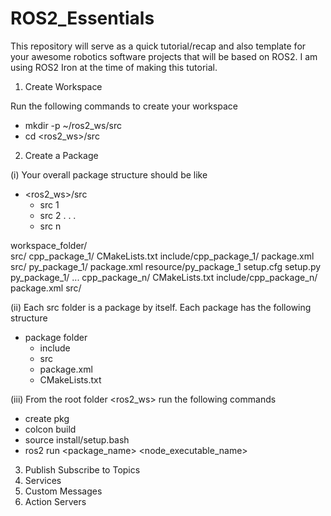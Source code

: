# ROS2_Essentials


This repository will serve as a quick tutorial/recap and also template for your awesome robotics software projects that will be based on ROS2. I am using ROS2 Iron at the time of making this tutorial.


1. Create Workspace

Run the following commands to create your workspace
- mkdir -p ~/ros2_ws/src
- cd <ros2_ws>/src


2. Create a Package

(i) Your overall package structure should be like
  - <ros2_ws>/src
      - src 1
      - src 2
      .
      .
      .
      - src n

workspace_folder/\
    src/
      cpp_package_1/
          CMakeLists.txt
          include/cpp_package_1/
          package.xml
          src/
      py_package_1/
          package.xml
          resource/py_package_1
          setup.cfg
          setup.py
          py_package_1/
      ...
      cpp_package_n/
          CMakeLists.txt
          include/cpp_package_n/
          package.xml
          src/

(ii) Each src folder is a package by itself. Each package has the following structure
  - package folder
    - include
    - src
    - package.xml
    - CMakeLists.txt


(iii) From the root folder <ros2_ws> run the following commands
- create pkg
- colcon build
- source install/setup.bash
- ros2 run <package_name> <node_executable_name>


3. Publish Subscribe to Topics
4. Services
5. Custom Messages
6. Action Servers
